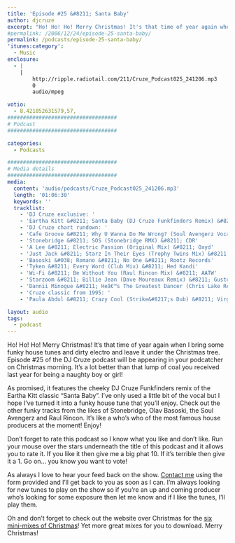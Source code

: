 ```yaml
---
title: 'Episode #25 &#8211; Santa Baby'
author: djcruze
excerpt: "Ho! Ho! Ho! Merry Christmas! It's that time of year again when I bring some funky house tunes and dirty electro and leave it under the Christmas tree. Episode #25 of the DJ Cruze podcast will be appearing in your podcatcher on Christmas morning. It's a lot better than that lump of coal you received last year for being a naughty boy or girl!"
#permalink: /2006/12/24/episode-25-santa-baby/
permalink: /podcasts/episode-25-santa-baby/
'itunes:category':
  - Music
enclosure:
  - |
    |
        http://ripple.radiotail.com/211/Cruze_Podcast025_241206.mp3
        0
        audio/mpeg

votio:
  - 8.421052631579,57,
###################################
# Podcast
###################################

categories:
  - Podcasts

###################################
# Media details
###################################
media:
  content: 'audio/podcasts/Cruze_Podcast025_241206.mp3'
  length: '01:06:30'
  keywords: ''
  tracklist:
    - 'DJ Cruze exclusive: '
    - 'Eartha Kitt &#8211; Santa Baby (DJ Cruze Funkfinders Remix) &#8211; CDR'
    - 'DJ Cruze chart rundown: '
    - 'Cafe Groove &#8211; Why U Wanna Do Me Wrong? (Soul Avengerz Vocal Mix) &#8211; Hit! Records'
    - 'Stonebridge &#8211; SOS (Stonebridge RMX) &#8211; CDR'
    - 'A Lee &#8211; Electric Passion (Original Mix) &#8211; Oxyd'
    - 'Just Jack &#8211; Starz In Their Eyes (Trophy Twins Mix) &#8211; Mercury Records'
    - 'Basoski &#038; Romano &#8211; No One &#8211; Rootz Records'
    - 'Tyken &#8211; Every Word (Club Mix) &#8211; Hed Kandi'
    - 'Wi-Fi &#8211; Be Without You (Raul Rincon Mix) &#8211; AATW'
    - 'Starzoom &#8211; Billie Jean (Dave Moureaux Remix) &#8211; Gusto Records'
    - 'Dannii Minogue &#8211; Heâ€™s The Greatest Dancer (Chris Lake Remix) &#8211; AATW'
    - 'Cruze classic from 1995: '
    - 'Paula Abdul &#8211; Crazy Cool (Strike&#8217;s Dub) &#8211; Virgin'

layout: audio
tags:
  - podcast
---
```


Ho! Ho! Ho! Merry Christmas! It&#8217;s that time of year again when I bring some funky house tunes and dirty electro and leave it under the Christmas tree. Episode #25 of the DJ Cruze podcast will be appearing in your podcatcher on Christmas morning. It&#8217;s a lot better than that lump of coal you received last year for being a naughty boy or girl!

As promised, it features the cheeky DJ Cruze Funkfinders remix of the Eartha Kitt classic &#8220;Santa Baby&#8221;. I&#8217;ve only used a little bit of the vocal but I hope I&#8217;ve turned it into a funky house tune that you&#8217;ll enjoy. Check out the other funky tracks from the likes of Stonebridge, Olav Basoski, the Soul Avengerz and Raul Rincon. It&#8217;s like a who&#8217;s who of the most famous house producers at the moment! Enjoy!

Don&#8217;t forget to rate this podcast so I know what you like and don&#8217;t like. Run your mouse over the stars underneath the title of this podcast and it allows you to rate it. If you like it then give me a big phat 10. If it&#8217;s terrible then give it a 1. Go on&#8230; you know you want to vote!

As always I love to hear your feed back on the show. [Contact me][1] using the form provided and I&#8217;ll get back to you as soon as I can. I&#8217;m always looking for new tunes to play on the show so if you&#8217;re an up and coming producer who&#8217;s looking for some exposure then let me know and if I like the tunes, I&#8217;ll play them.

Oh and don&#8217;t forget to check out the website over Christmas for the [six mini-mixes of Christmas][2]! Yet more great mixes for you to download. Merry Christmas!

[1]: /contact
[2]: http://www.djcruze.co.uk/cms/2006/12/24/the-six-mini-mixes-of-christmas/
